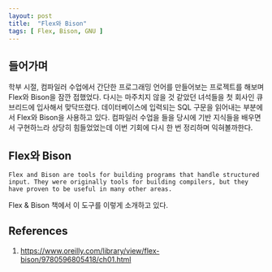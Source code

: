 ```yaml
---
layout: post
title:  "Flex와 Bison"
tags: [ Flex, Bison, GNU ]
---
```


## 들어가며
학부 시절, 컴파일러 수업에서 간단한 프로그래밍 언어를 만들어보는 프로젝트를 해보며 Flex와 Bison을 잠깐 접했었다. 다시는 마주치지 않을 것 같았던 녀석들을 첫 회사인 큐브리드에 입사해서 맞닥뜨렸다. 데이터베이스에 입력되는 SQL 구문을 읽어내는 부분에서 Flex와 Bison을 사용하고 있다. 컴파일러 수업을 들을 당시에 기반 지식들을 배우면서 구현하느라 상당히 힘들었었는데 이번 기회에 다시 한 번 정리하며 익혀볼까한다.

## Flex와 Bison
```
Flex and Bison are tools for building programs that handle structured input. They were originally tools for building compilers, but they have proven to be useful in many other areas.
```
Flex & Bison 책에서 이 도구를 이렇게 소개하고 있다.

## References
1. https://www.oreilly.com/library/view/flex-bison/9780596805418/ch01.html
